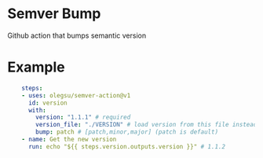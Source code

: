 # Semver Bump

Github action that bumps semantic version

# Example
```yaml
    steps:
    - uses: olegsu/semver-action@v1
      id: version
      with:
        version: "1.1.1" # required
        version_file: "./VERSION" # load version from this file instead of using explicit version
        bump: patch # [patch,minor,major] (patch is default)
    - name: Get the new version
      run: echo "${{ steps.version.outputs.version }}" # 1.1.2
```